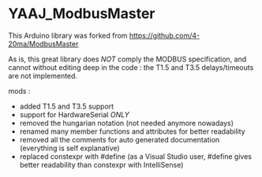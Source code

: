 # YAAJ_ModbusMaster

This Arduino library was forked from https://github.com/4-20ma/ModbusMaster

As is, this great library does *NOT* comply the MODBUS specification, and cannot without editing deep in the code : the T1.5 and T3.5 delays/timeouts are not implemented.

mods :

- added T1.5 and T3.5 support
- support for HardwareSerial *ONLY*
- removed the hungarian notation (not needed anymore nowadays)
- renamed many member functions and attributes for better readability
- removed all the comments for auto generated documentation (everything is self explanative)
- replaced constexpr with #define (as a Visual Studio user, #define gives better readability than constexpr with IntelliSense)

